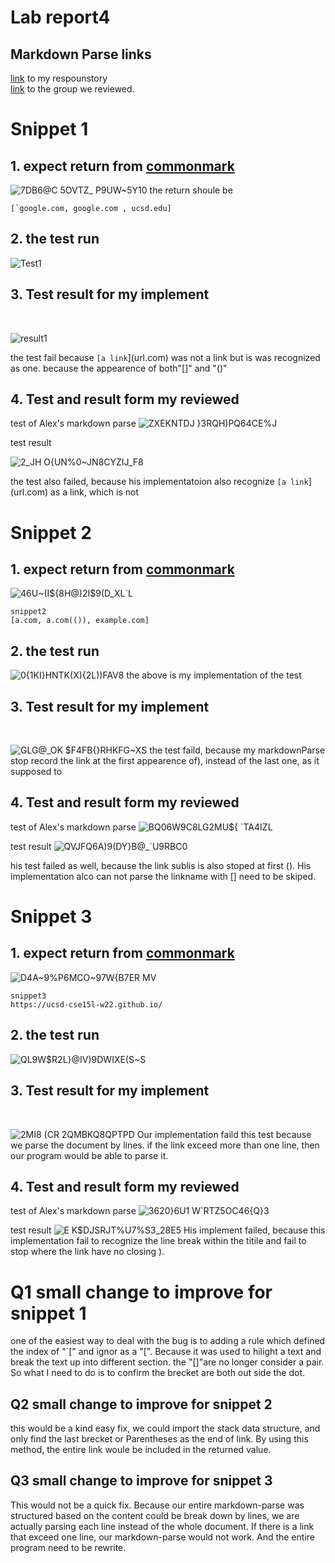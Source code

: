 # Lab report4
## Markdown Parse links
[link]() to my respounstory</br>
[link](https://github.com/Alexander-Kourjanski/markdown-parse) to the group we reviewed. 

<!-- ## supposed return
![snippet1-2](https://user-images.githubusercontent.com/55153144/155933701-7eefdce5-2fe7-441f-862d-3bb9cc7ad3db.png)
```
snippet1
[`google.com, google.com , ucsd.edu]

snippet2
[a.com, a.com(()), example.com]
```
![snippet3](https://user-images.githubusercontent.com/55153144/155933732-6f82c9c7-45dd-40f1-8a35-83940fead32d.png)
```
snippet3
[https://ucsd-cse15l-w22.github.io/]
```
the above represent the supposed out put of each snippet. -->

<!-- ## My markdown return
![ourgroup](https://user-images.githubusercontent.com/55153144/155936597-11cde9e3-2c95-4496-839e-687e3628d69d.png)
all three test failed 

## Revied in week 7
![reviewedgroup](https://user-images.githubusercontent.com/55153144/155937220-36946b81-7b4c-4383-8c96-a4c1a7d74d7a.png)
all 3 test failed too. -->
# Snippet 1
## 1. expect return from [commonmark](https://spec.commonmark.org/dingus/)
![7DB6@C 5OVTZ_ P9UW~5Y10](https://user-images.githubusercontent.com/55153144/157958957-6c6696f1-1e6e-48d3-b1e8-a507f99033ed.png)
the return shoule be
```
[`google.com, google.com , ucsd.edu]
```
## 2. the test run
![Test1](https://user-images.githubusercontent.com/55153144/157967303-543bec63-c016-414b-9904-cbc74ca27477.png)

## 3. Test result for my implement
</br>

![result1](https://user-images.githubusercontent.com/55153144/157967985-b6480925-4d60-4225-a836-4fba48e36090.png)
 
 the test fail because `[a link`](url.com) was not a link but is was recognized as one. because the appearence of both"[]" and "()"



## 4. Test and result form my reviewed 
test of Alex's markdown parse
![ZXEKNTDJ }3RQH)PQ64CE%J](https://user-images.githubusercontent.com/55153144/157984149-48b83f60-d062-4362-aa8a-a8fee0ea1e23.png)

test result

![2_JH O{UN%0~JN8CYZIJ_F8](https://user-images.githubusercontent.com/55153144/157984238-b6be4efe-628f-4684-9079-c84ab86e3d06.png)

the test also failed, because his implementatoion also recognize `[a link`](url.com) as a link, which is not 

# Snippet 2
## 1. expect return from [commonmark](https://spec.commonmark.org/dingus/)
 ![46U~(I${8H@)2I$9(D_XL`L](https://user-images.githubusercontent.com/55153144/157984491-b21581c2-6420-4fa5-8ae2-5e151bbd92c5.png)
```
snippet2
[a.com, a.com(()), example.com]
```
## 2. the test run

![0{1KI}HNTK(X){2L))FAV8](https://user-images.githubusercontent.com/55153144/157984836-4e5b5f5b-151f-4db8-8a9f-74b5df1ef6af.png)
the above is my implementation of the test

## 3. Test result for my implement
</br>

![GLG@_OK $F4FB{}RHKFG~XS](https://user-images.githubusercontent.com/55153144/157985300-fec3b429-97a2-4c96-b56b-83fb98fb716d.png)
the test faild, because my markdownParse stop record the link at the first appearence of), instead of the last one, as it supposed to

## 4. Test and result form my reviewed 
test of Alex's markdown parse
![BQ06W9C8LG2MU${ `TA4IZL](https://user-images.githubusercontent.com/55153144/157986025-16cfc095-785a-44e6-ab66-51fd046736b6.png)

test result
![QVJFQ6A)9(DY}B@_`U9RBC0](https://user-images.githubusercontent.com/55153144/157985756-4e92f68d-b1ec-4de1-bd07-55512f40f259.png)

his test failed as well, because the link sublis is also stoped at first (). His implementation alco can not parse the linkname with [] need to be skiped.


# Snippet 3
## 1. expect return from [commonmark](https://spec.commonmark.org/dingus/)
![D4A~9%P6MCO~97W{B7ER MV](https://user-images.githubusercontent.com/55153144/157986450-1ad75cfd-dd1f-4a73-9ac9-c858b5200651.png)

```
snippet3
https://ucsd-cse15l-w22.github.io/
```
## 2. the test run
![QL9W$R2L}@IV)9DWIXE(S~S](https://user-images.githubusercontent.com/55153144/157987338-efd81f60-220a-48fd-be34-e52fbd3a8666.png)

## 3. Test result for my implement
</br>

![2MI8 (CR 2QMB$KQ8$QPTPD](https://user-images.githubusercontent.com/55153144/157987447-651b6dd6-8de9-4a95-b847-610f71ae52a8.png)
Our implementation faild this test because we parse the document by lines. if the link exceed more than one line, then our program would be able to parse it.


## 4. Test and result form my reviewed 
test of Alex's markdown parse
![3620}6U1 W`RTZ5OC46{Q}3](https://user-images.githubusercontent.com/55153144/157987061-7b4d380c-cb08-4926-b983-7739efba2b7b.png)

test result
![E K$DJSR`JT`%U7%S3_28E5](https://user-images.githubusercontent.com/55153144/157986759-6619ce33-47d6-456f-bc3c-8678436b8a48.png)
His implement failed, because this implementation fail to recognize the line break within the titile and fail to stop where the link have no closing ).

# Q1 small change to improve for snippet 1

one of the easiest way to deal with the bug is to adding a rule which defined the index of "`[" and ignor as a "[". Because it was used to hilight a text and break the text up into different section. the "[]"are no longer consider a pair. So what I need to do is to confirm the brecket are both out side the dot.

## Q2 small change to improve for snippet 2
this would be a kind easy fix, we could import the stack data structure, and only find the last brecket or 
Parentheses as the end of link. By using this method, the entire link woule be included in the returned value.

## Q3 small change to improve for snippet 3
This would not be a quick fix. Because our entire markdown-parse was structured based on the content could be break down by lines, we are actually parsing each line instead of the whole document. If there is a link that exceed one line, our markdown-parse would not work. And the entire program need to be rewrite. 
